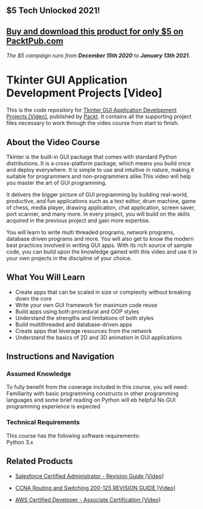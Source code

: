 ## $5 Tech Unlocked 2021!
[Buy and download this product for only $5 on PacktPub.com](https://www.packtpub.com/)
-----
*The $5 campaign         runs from __December 15th 2020__ to __January 13th 2021.__*

# Tkinter GUI Application Development Projects [Video]
This is the code repository for [Tkinter GUI Application Development Projects [Video]](https://www.packtpub.com/application-development/tkinter-gui-application-development-projects-video?utm_source=github&utm_medium=repository&utm_campaign=9781787280151), published by [Packt](https://www.packtpub.com/?utm_source=github). It contains all the supporting project files necessary to work through the video course from start to finish.
## About the Video Course
Tkinter is the built-in GUI package that comes with standard Python distributions. It is a cross-platform package, which means you build once and deploy everywhere. It is simple to use and intuitive in nature, making it suitable for programmers and non-programmers alike.This video will help you master the art of GUI programming. 

It delivers the bigger picture of GUI programming by building real-world, productive, and fun applications such as a text editor, drum machine, game of chess, media player, drawing application, chat application, screen saver, port scanner, and many more. In every project, you will build on the skills acquired in the previous project and gain more expertise.

You will learn to write multi threaded programs, network programs, database driven programs and more. You will also get to know the modern best practices involved in writing GUI apps. With its rich source of sample code, you can build upon the knowledge gained with this video and use it in your own projects in the discipline of your choice.

<H2>What You Will Learn</H2>
<DIV class=book-info-will-learn-text>
<UL>
<LI>Create apps that can be scaled in size or complexity without breaking down the core 
<LI>Write your own GUI framework for maximum code reuse 
<LI>Build apps using both procedural and OOP styles 
<LI>Understand the strengths and limitations of both styles&nbsp; 
<LI>Build multithreaded and database-driven apps 
<LI>Create apps that leverage resources from the network&nbsp; 
<LI>Understand the basics of 2D and 3D animation in GUI applications </LI></UL></DIV>

## Instructions and Navigation
### Assumed Knowledge
To fully benefit from the coverage included in this course, you will need:<br/>
Familiarity with basic programming constructs in other programming languages and some brief reading on Python will eb helpful
No GUI programming experience is expected
### Technical Requirements
This course has the following software requirements:<br/>
Python 3.x

## Related Products
* [Salesforce Certified Administrator - Revision Guide [Video]](https://www.packtpub.com/business/salesforce-certified-administrator-revision-guide-video?utm_source=github&utm_medium=repository&utm_campaign=9781838550813)

* [CCNA Routing and Switching 200-125 REVISION GUIDE [Video]](https://www.packtpub.com/networking-and-servers/ccna-routing-and-switching-200-125-revision-guide-video?utm_source=github&utm_medium=repository&utm_campaign=9781789803211)

* [AWS Certified Developer - Associate Certification [Video]](https://www.packtpub.com/virtualization-and-cloud/aws-certified-developer-associate-certification-video?utm_source=github&utm_medium=repository&utm_campaign=9781789616118)

